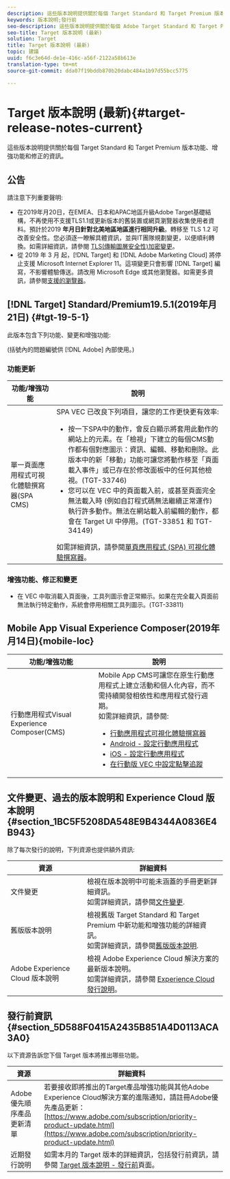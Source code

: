 ```yaml
---
description: 這些版本說明提供關於每個 Target Standard 和 Target Premium 版本功能、增強功能、修正和已知問題的資訊。
keywords: 版本說明;發行前
seo-description: 這些版本說明提供關於每個 Adobe Target Standard 和 Target Premium 版本功能、增強功能、修正和已知問題的資訊。
seo-title: Target 版本說明 (最新)
solution: Target
title: Target 版本說明 (最新)
topic: 建議
uuid: f6c3e64d-de1e-416c-a56f-2122a58b613e
translation-type: tm+mt
source-git-commit: dda07f19bddb870b20dabc484a1b97d55bcc5775

---
```



# Target 版本說明 (最新){#target-release-notes-current}

這些版本說明提供關於每個 Target Standard 和 Target Premium 版本功能、增強功能和修正的資訊。

## 公告

請注意下列重要聲明:

* 在2019年月20日，在EMEA、日本和APAC地區升級Adobe Target基礎結構，不再使用不支援TLS1.1或更新版本的舊裝置或網頁瀏覽器收集使用者資料。預計於2019 **年月日針對北美地區地區進行相同升級**。轉移至 TLS 1.2 可改善安全性。您必須逐一瞭解具體資訊，並與IT團隊規劃變更，以便順利轉換。如需詳細資訊，請參閱 [TLS(傳輸圖層安全性)加密變更](/help/c-implementing-target/c-considerations-before-you-implement-target/tls-transport-layer-security-encryption.md)。
* 從 2019 年 3 月 起，[!DNL Target] 和 [!DNL Adobe Marketing Cloud] 將停止支援 Microsoft Internet Explorer 11。這項變更只會影響 [!DNL Target] 編寫，不影響體驗傳送。請改用 Microsoft Edge 或其他瀏覽器。如需更多資訊，請參閱[支援的瀏覽器](/help/c-implementing-target/c-considerations-before-you-implement-target/supported-browsers.md)。

## [!DNL Target] Standard/Premium19.5.1(2019年月21日) {#tgt-19-5-1}

此版本包含下列功能、變更和增強功能:

(括號內的問題編號供 [!DNL Adobe] 內部使用。)

### 功能更新

| 功能/增強功能 | 說明 |
| --- | --- |
| 單一頁面應用程式可視化體驗撰寫器(SPA CMS) | SPA VEC 已改良下列項目，讓您的工作更快更有效率: <ul><li>按一下SPA中的動作，會反白顯示將套用此動作的網站上的元素。在「檢視」下建立的每個CMS動作都有個對應圖示：資訊、編輯、移動和刪除。此版本中的新「移動」功能可讓您將動作移至「頁面載入事件」或已存在於修改面板中的任何其他檢視。(TGT-33746)</li><li>您可以在 VEC 中的頁面載入前，或甚至頁面完全無法載入時 (例如自訂程式碼無法繼續正常運作) 執行許多動作。無法在網站載入前編輯的動作，都會在 Target UI 中停用。(TGT-33851 和 TGT-34149)</li></ul>如需詳細資訊，請參閱[單頁應用程式 (SPA) 可視化體驗撰寫器](/help/c-experiences/spa-visual-experience-composer.md)。 |

### 增強功能、修正和變更

* 在 VEC 中取消載入頁面後，工具列圖示會正常顯示。如果在完全載入頁面前無法執行特定動作，系統會停用相關工具列圖示。(TGT-33811)

## Mobile App Visual Experience Composer(2019年月14日){mobile-loc}

| 功能/增強功能 | 說明 |
| --- | --- |
| 行動應用程式Visual Experience Composer(CMS) | Mobile App CMS可讓您在原生行動應用程式上建立活動和個人化內容，而不需持續開發相依性和應用程式發行週期。<br>如需詳細資訊，請參閱:<ul><li>[行動應用程式可視化體驗撰寫器](/help/c-target-mobile-app/c-mobile-visual-experience-composer/mobile-visual-experience-composer.md)</li><li>[Android - 設定行動應用程式](/help/c-target-mobile-app/c-mobile-visual-experience-composer/mobile-visual-experience-composer-android.md)</li><li>[iOS - 設定行動應用程式](/help/c-target-mobile-app/c-mobile-visual-experience-composer/mobile-visual-experience-composer-ios.md)</li><li>[在行動版 VEC 中設定點擊追蹤](/help/c-target-mobile-app/c-mobile-visual-experience-composer/set-up-click-tracking-in-the-mobile-vec.md)</li></ul> |

## 文件變更、過去的版本說明和 Experience Cloud 版本說明 {#section_1BC5F5208DA548E9B4344A0836E4B943}

除了每次發行的說明，下列資源也提供額外資訊:

| 資源 | 詳細資料 |
|--- |--- |
| 文件變更 | 檢視在版本說明中可能未涵蓋的手冊更新詳細資訊。<br>如需詳細資訊，請參閱[文件變更](../r-release-notes/doc-change.md#reference_366123CF00994BACBBF9BBDF2C4D840C). |
| 舊版版本說明 | 檢視舊版 Target Standard 和 Target Premium 中新功能和增強功能的詳細資訊。<br>如需詳細資訊，請參閱[舊版版本說明](../r-release-notes/release-notes-for-previous-releases.md). |
| Adobe Experience Cloud 版本說明 | 檢視 Adobe Experience Cloud 解決方案的最新版本說明。<br>如需詳細資訊，請參閱 [Experience Cloud發行說明](https://marketing.adobe.com/resources/help/en_US/whatsnew/)。 |

## 發行前資訊 {#section_5D588F0415A2435B851A4D0113ACA3A0}

以下資源告訴您下個 Target 版本將推出哪些功能。

| 資源 | 詳細資料 |
|--- |--- |
| Adobe 優先順序產品更新清單 | 若要接收即將推出的Target產品增強功能與其他Adobe Experience Cloud解決方案的進階通知，請註冊Adobe優先產品更新：<br>[https://www.adobe.com/subscription/priority-product-update.html](https://www.adobe.com/subscription/priority-product-update.html) |
| 近期發行說明 | 如需本月的 Target 版本的詳細資訊，包括發行前資訊，請參閱 [Target 版本說明 - 發行前](/help/r-release-notes/target-release-notes.md)頁面。 |